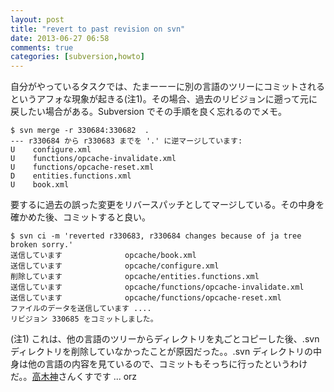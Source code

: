 ```yaml
---
layout: post
title: "revert to past revision on svn"
date: 2013-06-27 06:58
comments: true
categories: [subversion,howto]
---
```

自分がやっているタスクでは、たまーーーに別の言語のツリーにコミットされるというアフォな現象が起きる(注1)。その場合、過去のリビジョンに遡って元に戻したい場合がある。Subversion でその手順を良く忘れるのでメモ。

	$ svn merge -r 330684:330682  .
	--- r330684 から r330683 までを '.' に逆マージしています:
	U    configure.xml
	U    functions/opcache-invalidate.xml
	U    functions/opcache-reset.xml
	D    entities.functions.xml
	U    book.xml
	
要するに過去の誤った変更をリバースパッチとしてマージしている。その中身を確かめた後、コミットすると良い。

	$ svn ci -m 'reverted r330683, r330684 changes because of ja tree broken sorry.'
	送信しています              opcache/book.xml
	送信しています              opcache/configure.xml
	削除しています              opcache/entities.functions.xml
	送信しています              opcache/functions/opcache-invalidate.xml
	送信しています              opcache/functions/opcache-reset.xml
	ファイルのデータを送信しています ....
	リビジョン 330685 をコミットしました。

(注1) これは、他の言語のツリーからディレクトリを丸ごとコピーした後、.svn ディレクトリを削除していなかったことが原因だった。。.svn ディレクトリの中身は他の言語の内容を見ているので、コミットもそっちに行ったというわけだ。。[高木神](http://d.hatena.ne.jp/takagimasahiro/)さんくすです ... orz
